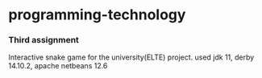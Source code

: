 # programming-technology

### Third assignment
Interactive snake game for the university(ELTE) project.
used jdk 11, derby 14.10.2, apache netbeans 12.6

